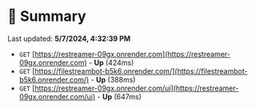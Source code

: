 # 📖 Summary
Last updated: **5/7/2024, 4:32:39 PM**

- `GET` [https://restreamer-09gx.onrender.com](https://restreamer-09gx.onrender.com) - **Up** (424ms)
- `GET` [https://filestreambot-b5k6.onrender.com/](https://filestreambot-b5k6.onrender.com/) - **Up** (388ms)
- `GET` [https://restreamer-09gx.onrender.com/ui](https://restreamer-09gx.onrender.com/ui) - **Up** (647ms)
